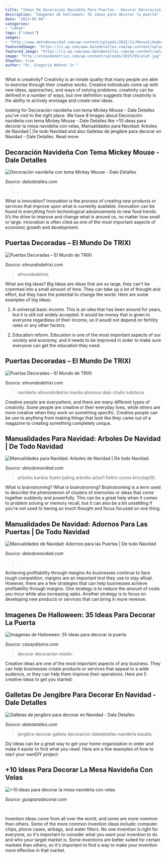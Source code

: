 ```yaml
---
title: "Ideas De Decoracion Navideña Para Puertas - Decorar Decoracion Miedo"
description: "Imagenes de halloween: 35 ideas para decorar la puerta"
date: "2023-05-04"
categories:
- "ideas"
tags: ["ideas"]
images:
- "http://www.detodonavidad.com/wp-content/uploads/2012/11/Manualidades-para-Navidad-Arboles-de-Navidad-5.jpg"
featuredImage: "https://i1.wp.com/www.daledetalles.com/wp-content/uploads/2016/10/galleta-de-jengibre-decoracion12.jpg?resize=640%2C640"
featured_image: "https://i1.wp.com/www.daledetalles.com/wp-content/uploads/2016/10/galleta-de-jengibre-decoracion12.jpg?resize=640%2C640"
image: "http://elmundodetrixi.com/wp-content/uploads/2015/05/olaf.jpg"
ShowToc: true
author: "Dr. Gregorio Wehner Sr."
---
```



What is creativity?
Creativity is an innate quality that many people are able to exercise through their creative works. Creative individuals come up with new ideas, approaches, and ways of solving problems. creativity can be defined in a number of ways, but one definition suggests that creativity is the ability to actively envisage and create new ideas.

	

		
looking for Decoración navideña con tema Mickey Mouse - Dale Detalles you've visit to the right place. We have 8 Images about Decoración navideña con tema Mickey Mouse - Dale Detalles like +10 ideas para decorar la mesa navideña con velas, Manualidades para Navidad: Arboles de Navidad | De todo Navidad and also Galletas de jengibre para decorar en Navidad - Dale Detalles. Read more:
		
    
## Decoración Navideña Con Tema Mickey Mouse - Dale Detalles

<img loading=lazy src="https://i2.wp.com/www.daledetalles.com/wp-content/uploads/2016/10/mickey-navidad35.jpg" onerror="this.onerror=null;this.src='https://tse2.mm.bing.net/th?id=OIP.g80aDiu0Q7CIuPC-GLyIBwHaM3&amp;pid=15.1';" alt="Decoración navideña con tema Mickey Mouse - Dale Detalles">

_Source: daledetalles.com_

>. 

	

What is innovation?
Innovation is the process of creating new products or services that improve upon what is currently available. Innovation can be found in everything from technological advancements to new food trends. It’s the drive to improve and change what is around us, no matter how small or large. innovation is often cited as one of the most important aspects of economic growth and development.

    
## Puertas Decoradas – El Mundo De TRIXI

<img loading=lazy src="http://elmundodetrixi.com/wp-content/uploads/2015/05/IMG_20150423_142245.jpg" onerror="this.onerror=null;this.src='https://tse2.mm.bing.net/th?id=OIP.ucntRbYgLtXaMi7kiftcFwHaM-&amp;pid=15.1';" alt="Puertas Decoradas – El Mundo de TRIXI">

_Source: elmundodetrixi.com_

>elmundodetrixi. 

	

What are big ideas?
Big Ideas are ideas that are so large, they can't be crammed into a small amount of time. They can take up a lot of thought and effort, but they have the potential to change the world. Here are some examples of big ideas:
1. A universal basic income. This is an idea that has been around for years, but it is still not widely accepted. It would be money that is given to everyone regardless of their income, so it would not depend on fertility rates or any other factors.

2. Education reform. Education is one of the most important aspects of our society and economy, and it needs to be improved in order to make sure everyone can get the education they need.

    
## Puertas Decoradas – El Mundo De TRIXI

<img loading=lazy src="http://elmundodetrixi.com/wp-content/uploads/2015/05/olaf.jpg" onerror="this.onerror=null;this.src='https://tse1.mm.bing.net/th?id=OIP.MTK73nY5CvqUK_qlrcW28QHaNK&amp;pid=15.1';" alt="Puertas Decoradas – El Mundo de TRIXI">

_Source: elmundodetrixi.com_

>navideño elmundodetrixi manila alumnos dejo chulis ludoteca. 

	

Creative people are everywhere, and there are many different types of creativity. Some people are creative in their everyday lives, while others are more creative when they work on something specific. Creative people can be use to anything from making things that look like they came out of a magazine to creating something completely unique.

    
## Manualidades Para Navidad: Arboles De Navidad | De Todo Navidad

<img loading=lazy src="http://www.detodonavidad.com/wp-content/uploads/2012/11/Manualidades-para-Navidad-Arboles-de-Navidad-5.jpg" onerror="this.onerror=null;this.src='https://tse1.mm.bing.net/th?id=OIP.xJTeA28lrbizkXL00oc0AwHaKG&amp;pid=15.1';" alt="Manualidades para Navidad: Arboles de Navidad | De todo Navidad">

_Source: detodonavidad.com_

>arboles kardus foami paling arbolito arbol1 fieltro conos bricolaje10. 

	

What is brainstroming?
What is brainstroming? Brainstroming is a term used to describe the phenomenon of clusters of memories or ideas that come together suddenly and powerfully. This can be a great help when it comes to problem solving or memory recall, but it can also be a bit unsettling if you're not used to having so much thought and focus focused on one thing.

    
## Manualidades De Navidad: Adornos Para Las Puertas | De Todo Navidad

<img loading=lazy src="http://www.detodonavidad.com/wp-content/uploads/2012/11/Manualidades-de-Navidad-Adornos-para-las-Puertas-10.jpg" onerror="this.onerror=null;this.src='https://tse3.mm.bing.net/th?id=OIP.laipunm_mdBBdDmwPhdnxgAAAA&amp;pid=15.1';" alt="Manualidades de Navidad: Adornos para las Puertas | De todo Navidad">

_Source: detodonavidad.com_

>. 

	

Achieving profitability through margins
As businesses continue to face tough competition, margins are an important tool they use to stay afloat. However, there are a few strategies that can help businesses achieve profitability through margins. One strategy is to reduce the amount of costs you incur while also increasing sales. Another strategy is to focus on developing new products or services that can bring in more revenue.

    
## Imagenes De Halloween: 35 Ideas Para Decorar La Puerta

<img loading=lazy src="https://casaydiseno.com/wp-content/uploads/2015/10/imagenes-halloween-decoracion-puerta-miedo-calaveras-atractivo.jpg" onerror="this.onerror=null;this.src='https://tse2.mm.bing.net/th?id=OIP.ZtT80yFe3P2UYd1kQ1QtCwHaNK&amp;pid=15.1';" alt="Imagenes de Halloween: 35 ideas para decorar la puerta">

_Source: casaydiseno.com_

>decorar decoracion miedo. 

	

Creative ideas are one of the most important aspects of any business. They can help businesses create products or services that appeal to a wide audience, or they can help them improve their operations. Here are 5 creative ideas to get you started: 

    
## Galletas De Jengibre Para Decorar En Navidad - Dale Detalles

<img loading=lazy src="https://i1.wp.com/www.daledetalles.com/wp-content/uploads/2016/10/galleta-de-jengibre-decoracion12.jpg?resize=640%2C640" onerror="this.onerror=null;this.src='https://tse4.mm.bing.net/th?id=OIP.e3UYQe8j3K9WeTJiP6lRPQHaHa&amp;pid=15.1';" alt="Galletas de jengibre para decorar en Navidad - Dale Detalles">

_Source: daledetalles.com_

>jengibre decorar galleta decoracion daledetalles navideña bauble. 

	

Diy Ideas can be a great way to get your home organization in order and make it easier to find what you need. Here are a few examples of how to start your ownDIY project: 

    
## +10 Ideas Para Decorar La Mesa Navideña Con Velas

<img loading=lazy src="https://www.guiaparadecorar.com/wp-content/uploads/2019/12/Ideas-para-decorar-la-mesa-navidena-7.jpg" onerror="this.onerror=null;this.src='https://tse4.mm.bing.net/th?id=OIP.tNCNyKURr3SjXBC2ienPmQHaLH&amp;pid=15.1';" alt="+10 ideas para decorar la mesa navideña con velas">

_Source: guiaparadecorar.com_

>. 

	

Invention ideas come from all over the world, and some are more common than others. Some of the more common invention ideas include: computer chips, phone cases, airbags, and water filters. No one invention is right for everyone, so it's important to consider what you want your invention to do and who your target market is. Some inventions are better suited for certain markets than others, so it's important to find a way to make your invention more effective in that market.

